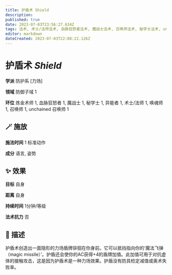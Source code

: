 ```yaml
---
title: 护盾术 Shield
description: 
published: true
date: 2023-07-03T23:56:27.634Z
tags: 法术, 术士/法师法术, 血脉狂怒者法术, 魔战士法术, 召唤师法术, 秘学士法术, unchained 召唤师法术, 1环法术, 防护系, 力场, 炼金术师法术, 异能者法术, 唤魂师法术, 防御子域
editor: markdown
dateCreated: 2023-07-03T22:08:22.126Z
---
```


# **护盾术** *Shield*

**学派** 防护系 \[力场\] 

**领域** 防御子域 1

**环位** 炼金术师 1, 血脉狂怒者 1, 魔战士 1, 秘学士 1, 异能者 1, 术士/法师 1, 唤魂师 1, 召唤师 1, unchained 召唤师 1

## 🪄 施放

**施法时间** 1 标准动作

**成分** 语言, 姿势

## ✨ 效果 

**目标** 自身 

**距离** 自身  

**持续时间** 1分钟/等级 

**法术抗力** 否

## 📖 描述

护盾术创造出一面隐形的力场盾牌徘徊在你身前。它可以抵挡指向你的‘魔法飞弹 （magic missile）’。护盾还会使你的AC获得+4的盾牌加值。此加值可用于对抗虚体的接触攻击，这是因为护盾术是一种力场效果。护盾没有防具检定减值或奥术失败率。
    